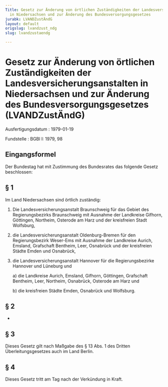 ```yaml
---
Title: Gesetz zur Änderung von örtlichen Zuständigkeiten der Landesversicherungsanstalten
  in Niedersachsen und zur Änderung des Bundesversorgungsgesetzes
jurabk: LVANDZustÄndG
layout: default
origslug: lvandzust_ndg
slug: lvandzustaendg

---
```


# Gesetz zur Änderung von örtlichen Zuständigkeiten der Landesversicherungsanstalten in Niedersachsen und zur Änderung des Bundesversorgungsgesetzes (LVANDZustÄndG)

Ausfertigungsdatum
:   1979-01-19

Fundstelle
:   BGBl I: 1979, 98

## Eingangsformel

Der Bundestag hat mit Zustimmung des Bundesrates das folgende Gesetz
beschlossen:

## § 1

Im Land Niedersachsen sind örtlich zuständig:

1.  Die Landesversicherungsanstalt Braunschweig für das Gebiet des
    Regierungsbezirks Braunschweig mit Ausnahme der Landkreise Gifhorn,
    Göttingen, Northeim, Osterode am Harz und der kreisfreien Stadt
    Wolfsburg,


2.  die Landesversicherungsanstalt Oldenburg-Bremen für den
    Regierungsbezirk Weser-Ems mit Ausnahme der Landkreise Aurich,
    Emsland, Grafschaft Bentheim, Leer, Osnabrück und der kreisfreien
    Städte Emden und Osnabrück,


3.  die Landesversicherungsanstalt Hannover für die Regierungsbezirke
    Hannover und Lüneburg und

    a)  die Landkreise Aurich, Emsland, Gifhorn, Göttingen, Grafschaft
        Bentheim, Leer, Northeim, Osnabrück, Osterode am Harz und


    b)  die kreisfreien Städte Emden, Osnabrück und Wolfsburg.

## § 2

-

## § 3

Dieses Gesetz gilt nach Maßgabe des § 13 Abs. 1 des Dritten
Überleitungsgesetzes auch im Land Berlin.

## § 4

Dieses Gesetz tritt am Tag nach der Verkündung in Kraft.

